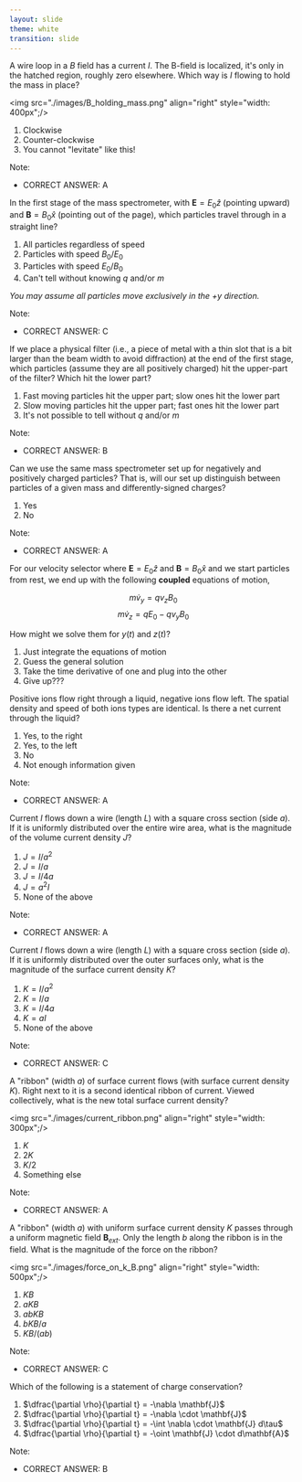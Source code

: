 ```yaml
---
layout: slide
theme: white
transition: slide
---
```


<section data-markdown>

A wire loop in a $B$ field has a current $I$. The B-field is localized, it's only in the hatched region, roughly zero elsewhere. Which way is $I$ flowing to hold the mass in place?

<img src="./images/B_holding_mass.png" align="right" style="width: 400px";/>


1. Clockwise
2. Counter-clockwise
3. You cannot "levitate" like this!

Note:
* CORRECT ANSWER: A

</section>

<section data-markdown>

In the first stage of the mass spectrometer, with $\mathbf{E} = E_0 \hat{z}$ (pointing upward) and $\mathbf{B} = B_0 \hat{x}$ (pointing out of the page), which particles travel through in a straight line?

1. All particles regardless of speed
2. Particles with speed $B_0/E_0$
3. Particles with speed $E_0/B_0$
4. Can't tell without knowing $q$ and/or $m$

*You may assume all particles move exclusively in the +y direction.*

Note:
* CORRECT ANSWER: C

</section>

<section data-markdown>

If we place a physical filter (i.e., a piece of metal with a thin slot that is a bit larger than the beam width to avoid diffraction) at the end of the first stage, which particles (assume they are all positively charged) hit the upper-part of the filter? Which hit the lower part?

1. Fast moving particles hit the upper part; slow ones hit the lower part
2. Slow moving particles hit the upper part; fast ones hit the lower part
3. It's not possible to tell without $q$ and/or $m$

Note:
* CORRECT ANSWER: B

</section>

<section data-markdown>

Can we use the same mass spectrometer set up for negatively and positively charged particles? That is, will our set up distinguish between particles of a given mass and differently-signed charges?

1. Yes
2. No

Note:
* CORRECT ANSWER: A
</section>

<section data-markdown>

For our velocity selector where $\mathbf{E}=E_0\hat{z}$ and $\mathbf{B} = B_0 \hat{x}$ and we start particles from rest, we end up with the following **coupled** equations of motion,

$$m\dot{v}_y = q v_z B_0$$
$$m\dot{v}_z = q E_0 - q v_y B_0$$

How might we solve them for $y(t)$ and $z(t)$?

1. Just integrate the equations of motion
2. Guess the general solution
3. Take the time derivative of one and plug into the other
4. Give up???

</section>


<section data-markdown>

Positive ions flow right through a liquid, negative ions flow left. The spatial density and speed of both ions types are identical. Is there a net current through the liquid?

1. Yes, to the right
2. Yes, to the left
3. No
4. Not enough information given

Note:
* CORRECT ANSWER: A

</section>

<section data-markdown>

Current $I$ flows down a wire (length $L$) with a square cross section (side $a$). If it is uniformly distributed over the entire wire area, what is the magnitude of the volume current density $J$?

1. $J = I/a^2$
2. $J = I/a$
3. $J = I/4a$
4. $J = a^2I$
5. None of the above

Note:
* CORRECT ANSWER: A

</section>

<section data-markdown>

Current $I$ flows down a wire (length $L$) with a square cross section (side $a$). If it is uniformly distributed over the outer surfaces only, what is the magnitude of the surface current density $K$?

1. $K = I/a^2$
2. $K = I/a$
3. $K = I/4a$
4. $K = aI$
5. None of the above

Note:
* CORRECT ANSWER: C

</section>

<section data-markdown>

A "ribbon" (width $a$) of surface current flows (with surface current density $K$). Right next to it is a second identical ribbon of current. Viewed collectively, what is the new total surface current density?

<img src="./images/current_ribbon.png" align="right" style="width: 300px";/>


1. $K$
2. $2K$
3. $K/2$
4. Something else

Note:
* CORRECT ANSWER: A

</section>

<section data-markdown>


A "ribbon" (width $a$) with uniform surface current density $K$ passes through a uniform magnetic field $\mathbf{B}_{ext}$. Only the length $b$ along the ribbon is in the field. What is the magnitude of the force on the ribbon?

<img src="./images/force_on_k_B.png" align="right" style="width: 500px";/>


1. $KB$
2. $aKB$
3. $abKB$
4. $bKB/a$
5. $KB/(ab)$

Note:
* CORRECT ANSWER: C

</section>

<section data-markdown>

Which of the following is a statement of charge conservation?

1. $\dfrac{\partial \rho}{\partial t} = -\nabla \mathbf{J}$
2. $\dfrac{\partial \rho}{\partial t} = -\nabla \cdot \mathbf{J}$
3. $\dfrac{\partial \rho}{\partial t} = -\int \nabla \cdot \mathbf{J} d\tau$
4. $\dfrac{\partial \rho}{\partial t} = -\oint \mathbf{J} \cdot d\mathbf{A}$

Note:
* CORRECT ANSWER: B

</section>

